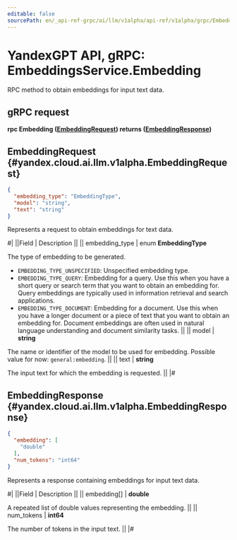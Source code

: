 ```yaml
---
editable: false
sourcePath: en/_api-ref-grpc/ai/llm/v1alpha/api-ref/v1alpha/grpc/Embeddings/embedding.md
---
```


# YandexGPT API, gRPC: EmbeddingsService.Embedding

RPC method to obtain embeddings for input text data.

## gRPC request

**rpc Embedding ([EmbeddingRequest](#yandex.cloud.ai.llm.v1alpha.EmbeddingRequest)) returns ([EmbeddingResponse](#yandex.cloud.ai.llm.v1alpha.EmbeddingResponse))**

## EmbeddingRequest {#yandex.cloud.ai.llm.v1alpha.EmbeddingRequest}

```json
{
  "embedding_type": "EmbeddingType",
  "model": "string",
  "text": "string"
}
```

Represents a request to obtain embeddings for text data.

#|
||Field | Description ||
|| embedding_type | enum **EmbeddingType**

The type of embedding to be generated.

- `EMBEDDING_TYPE_UNSPECIFIED`: Unspecified embedding type.
- `EMBEDDING_TYPE_QUERY`: Embedding for a query. Use this when you have a short query or search term
that you want to obtain an embedding for. Query embeddings are typically
used in information retrieval and search applications.
- `EMBEDDING_TYPE_DOCUMENT`: Embedding for a document. Use this when you have a longer document or a piece
of text that you want to obtain an embedding for. Document embeddings are often
used in natural language understanding and document similarity tasks. ||
|| model | **string**

The name or identifier of the model to be used for embedding. Possible value for now: `general:embedding`. ||
|| text | **string**

The input text for which the embedding is requested. ||
|#

## EmbeddingResponse {#yandex.cloud.ai.llm.v1alpha.EmbeddingResponse}

```json
{
  "embedding": [
    "double"
  ],
  "num_tokens": "int64"
}
```

Represents a response containing embeddings for input text data.

#|
||Field | Description ||
|| embedding[] | **double**

A repeated list of double values representing the embedding. ||
|| num_tokens | **int64**

The number of tokens in the input text. ||
|#
